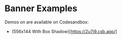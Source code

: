 # Banner Examples

Demos on are available on Codesandbox:

- (556x144 With Box Shadow)[https://2u7i9.csb.app/]
